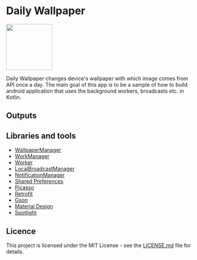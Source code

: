 # Daily Wallpaper
<img src="https://user-images.githubusercontent.com/25431654/91181358-7dc83100-e6f1-11ea-9f58-8788b8e4284b.png" width="125" height="125">

Daily Wallpaper changes device's wallpaper with which image comes from API once a day. The main goal of this app is to be a sample of how to build android application that uses the background workers, broadcasts  etc. in Kotlin.

## Outputs


## Libraries and tools

- [WallpaperManager](https://developer.android.com/reference/android/app/WallpaperManager)
- [WorkManager](https://developer.android.com/reference/androidx/work/WorkManager)
- [Worker](https://developer.android.com/reference/androidx/work/Worker)
- [LocalBroadcastManager](https://developer.android.com/reference/androidx/localbroadcastmanager/content/LocalBroadcastManager)
- [NotificationManager](https://developer.android.com/reference/android/app/NotificationManager)
- [Shared Preferences](https://developer.android.com/training/data-storage/shared-preferences)
- [Picasso](https://github.com/square/picasso)
- [Retrofit](https://square.github.io/retrofit/)
- [Gson](https://github.com/google/gson)
- [Material Design](https://material.io/develop/android/docs/getting-started/)
- [Spotlight](https://github.com/TakuSemba/Spotlight)

## Licence
This project is licensed under the MIT License - see the [LICENSE.md](https://github.com/kahx/DailyWallpaper/blob/master/LICENSE.md) file for details.
